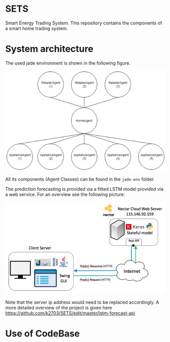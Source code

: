 # SETS
Smart Energy Trading System. This repository contains the components of a smart home trading system. 

# System architecture

The used jade environment is shown in the following figure.

![](jade-env.png?raw=true)

All its components (Agent Classes) can be found in the `jade-env` folder.

The prediction forecasting is provided via a fitted LSTM model provided via a web service. For an overview see the following picture:

![](forecast-api.png?raw=true)

Note that the server ip address would need to be replaced accordingly. A more detailed overview of the project is given here https://github.com/k2703/SETS/edit/master/lstm-forecast-api

# Use of CodeBase

